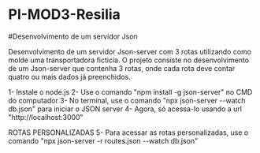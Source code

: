 # PI-MOD3-Resilia
#Desenvolvimento de um servidor Json

Desenvolvimento de um servidor Json-server com 3 rotas utilizando como molde uma transportadora ficticia.
O projeto consiste no desenvolvimento de um Json-server que contenha 3 rotas, onde cada rota deve contar quatro ou mais dados já preenchidos.

1- Instale o node.js
2- Use o comando "npm install -g json-server" no CMD do computador
3- No terminal, use o comando "npx json-server --watch db.json" para iniciar o JSON server
4- Agora, só acessa-lo usando a url "http://localhost:3000"

ROTAS PERSONALIZADAS
5- Para acessar as rotas personalizadas, use o comando "npx json-server -r routes.json --watch db.json"
